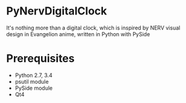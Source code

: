 PyNervDigitalClock
==================

  It's nothing more than a digital clock, which is inspired by NERV visual design in Evangelion anime, written in Python with PySide

Prerequisites
=============
- Python 2.7, 3.4
- psutil module
- PySide module
- Qt4
